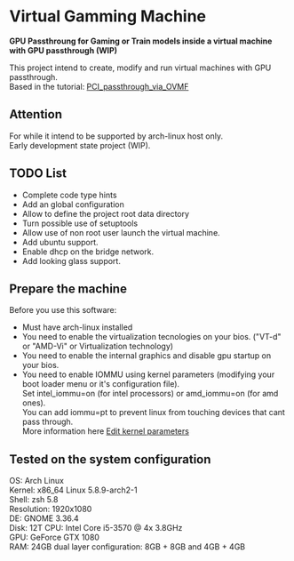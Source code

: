 # Virtual Gamming Machine

**GPU Passthroung for Gaming or Train models inside a virtual machine with GPU passthrough  (WIP)**

This project intend to create, modify and run virtual machines with GPU passthrough.  
Based in the tutorial: [PCI_passthrough_via_OVMF](https://wiki.archlinux.org/index.php/PCI_passthrough_via_OVMF)

## Attention

For while it intend to be supported by arch-linux host only.  
Early development state project (WIP).  

## TODO List
* Complete code type hints
* Add an global configuration
* Allow to define the project root data directory
* Turn possible use of setuptools
* Allow use of non root user launch the virtual machine.
* Add ubuntu support.
* Enable dhcp on the bridge network.
* Add looking glass support.

## Prepare the machine

Before you use this software:  
* Must have arch-linux installed
* You need to enable the virtualization tecnologies on your bios. ("VT-d" or "AMD-Vi" or Virtualization technology)  
* You need to enable the internal graphics and disable gpu startup on your bios.  
* You need to enable IOMMU using kernel parameters (modifying your boot loader menu or it's configuration file).  
  Set intel_iommu=on (for intel processors) or amd_iommu=on (for amd ones).  
  You can add iommu=pt to prevent linux from touching devices that cant pass through.  
  More information here [Edit kernel parameters](https://wiki.archlinux.org/index.php/Kernel_parameters)


## Tested on the system configuration

OS: Arch Linux  
Kernel: x86_64 Linux 5.8.9-arch2-1  
Shell: zsh 5.8  
Resolution: 1920x1080  
DE: GNOME 3.36.4  
Disk: 12T
CPU: Intel Core i5-3570 @ 4x 3.8GHz  
GPU: GeForce GTX 1080  
RAM: 24GB dual layer configuration: 8GB + 8GB and 4GB + 4GB  
